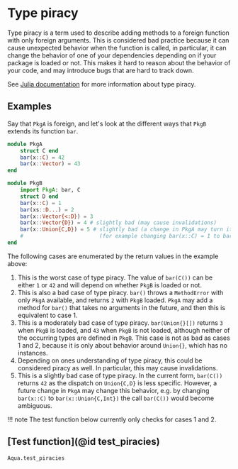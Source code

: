 # Type piracy

Type piracy is a term used to describe adding methods to a foreign function
with only foreign arguments.
This is considered bad practice because it can cause unexpected behavior
when the function is called, in particular, it can change the behavior of
one of your dependencies depending on if your package is loaded or not.
This makes it hard to reason about the behavior of your code, and may
introduce bugs that are hard to track down.

See [Julia documentation](https://docs.julialang.org/en/v1/manual/style-guide/#Avoid-type-piracy) for more information about type piracy.

## Examples

Say that `PkgA` is foreign, and let's look at the different ways that `PkgB` extends its function `bar`.

```julia
module PkgA
    struct C end
    bar(x::C) = 42
    bar(x::Vector) = 43
end

module PkgB 
    import PkgA: bar, C
    struct D end
    bar(x::C) = 1
    bar(xs::D...) = 2
    bar(x::Vector{<:D}) = 3
    bar(x::Vector{D}) = 4 # slightly bad (may cause invalidations)
    bar(x::Union{C,D}) = 5 # slightly bad (a change in PkgA may turn it into piracy)
    #                        (for example changing bar(x::C) = 1 to bar(x::Union{C,Int}) = 1)
end
```

The following cases are enumerated by the return values in the example above:
1. This is the worst case of type piracy. The value of `bar(C())` can be
   either `1` or `42` and will depend on whether `PkgB` is loaded or not.
2. This is also a bad case of type piracy. `bar()` throws a `MethodError` with
   only `PkgA` available, and returns `2` with `PkgB` loaded. `PkgA` may add
   a method for `bar()` that takes no arguments in the future, and then this
   is equivalent to case 1.
3. This is a moderately bad case of type piracy. `bar(Union{}[])` returns `3`
   when `PkgB` is loaded, and `43` when `PkgB` is not loaded, although neither
   of the occurring types are defined in `PkgB`. This case is not as bad as
   cases 1 and 2, because it is only about behavior around `Union{}`, which has
   no instances.
4. Depending on ones understanding of type piracy, this could be considered piracy
   as well. In particular, this may cause invalidations.
5. This is a slightly bad case of type piracy. In the current form, `bar(C())`
   returns `42` as the dispatch on `Union{C,D}` is less specific. However, a
   future change in `PkgA` may change this behavior, e.g. by changing `bar(x::C)`
   to `bar(x::Union{C,Int})` the call `bar(C())` would become ambiguous.

!!! note
    The test function below currently only checks for cases 1 and 2.

## [Test function](@id test_piracies)

```@docs
Aqua.test_piracies
```

